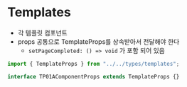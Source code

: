 # Templates

- 각 템플릿 컴포넌트
- props 공통으로 TemplateProps를 상속받아서 전달해야 한다
  - `setPageCompleted: () => void` 가 포함 되어 있음

```ts
import { TemplateProps } from "../../types/templates";

interface TP01AComponentProps extends TemplateProps {}
```
